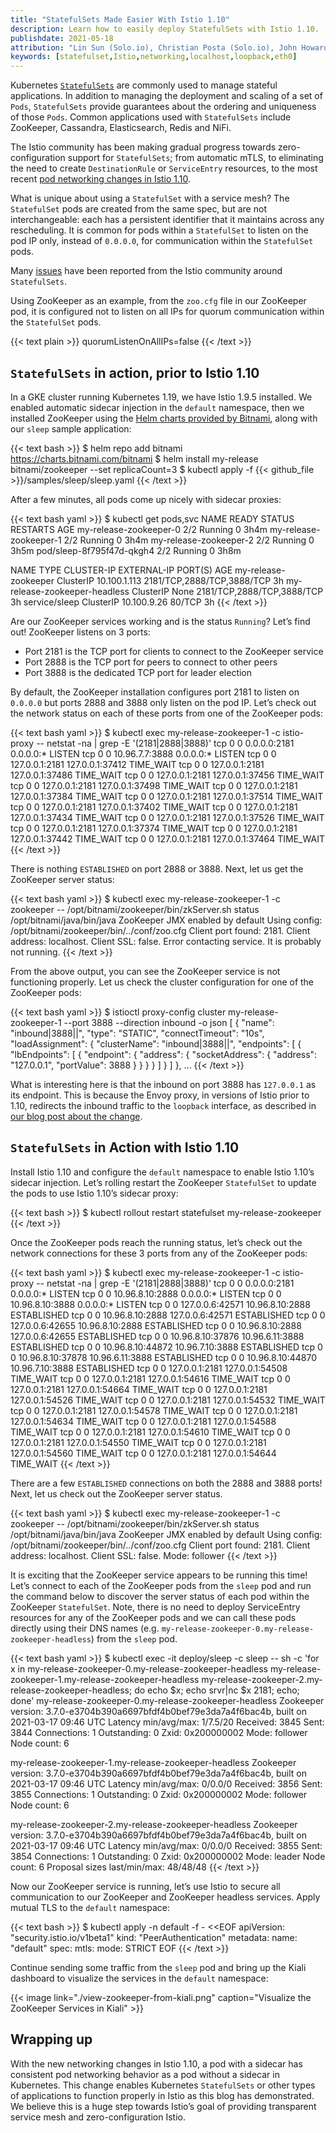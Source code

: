 ```yaml
---
title: "StatefulSets Made Easier With Istio 1.10"
description: Learn how to easily deploy StatefulSets with Istio 1.10.
publishdate: 2021-05-18
attribution: "Lin Sun (Solo.io), Christian Posta (Solo.io), John Howard (Google), Zhonghu Xu (Huawei)"
keywords: [statefulset,Istio,networking,localhost,loopback,eth0]
---
```


Kubernetes [`StatefulSets`](https://kubernetes.io/docs/concepts/workloads/controllers/statefulset/) are commonly used to manage stateful applications. In addition to managing the deployment and scaling of a set of `Pods`, `StatefulSets` provide guarantees about the ordering and uniqueness of those `Pods`. Common applications used with `StatefulSets` include ZooKeeper, Cassandra, Elasticsearch, Redis and NiFi.

The Istio community has been making gradual progress towards zero-configuration support for `StatefulSets`; from automatic mTLS, to eliminating the need to create `DestinationRule` or `ServiceEntry` resources, to the most recent [pod networking changes in Istio 1.10](/blog/2021/upcoming-networking-changes/).

What is unique about using a `StatefulSet` with a service mesh? The `StatefulSet` pods are created from the same spec, but are not interchangeable: each has a persistent identifier that it maintains across any rescheduling. It is common for pods within a `StatefulSet` to listen on the pod IP only, instead of `0.0.0.0`, for communication within the `StatefulSet` pods.

Many [issues](https://github.com/istio/istio/issues/10659) have been reported from the Istio community around `StatefulSets`.

Using ZooKeeper as an example, from the `zoo.cfg` file in our ZooKeeper pod, it is configured not to listen on all IPs for quorum communication within the `StatefulSet` pods.

{{< text plain >}}
quorumListenOnAllIPs=false
{{< /text >}}

## `StatefulSets` in action, prior to Istio 1.10

In a GKE cluster running Kubernetes 1.19, we have Istio 1.9.5 installed. We enabled automatic sidecar injection in the `default` namespace, then we installed ZooKeeper using the [Helm charts provided by Bitnami](https://artifacthub.io/packages/helm/bitnami/zookeeper), along with our `sleep` sample application:

{{< text bash >}}
$ helm repo add bitnami https://charts.bitnami.com/bitnami
$ helm install my-release bitnami/zookeeper --set replicaCount=3
$ kubectl apply -f {{< github_file >}}/samples/sleep/sleep.yaml
{{< /text >}}

After a few minutes, all pods come up nicely with sidecar proxies:

{{< text bash yaml >}}
$ kubectl get pods,svc
NAME                             READY   STATUS    RESTARTS   AGE
my-release-zookeeper-0           2/2     Running   0          3h4m
my-release-zookeeper-1           2/2     Running   0          3h4m
my-release-zookeeper-2           2/2     Running   0          3h5m
pod/sleep-8f795f47d-qkgh4        2/2     Running   0          3h8m

NAME                            TYPE        CLUSTER-IP     EXTERNAL-IP   PORT(S)                            AGE
my-release-zookeeper            ClusterIP   10.100.1.113   <none>        2181/TCP,2888/TCP,3888/TCP         3h
my-release-zookeeper-headless   ClusterIP   None           <none>        2181/TCP,2888/TCP,3888/TCP         3h
service/sleep                   ClusterIP   10.100.9.26    <none>        80/TCP                             3h
{{< /text >}}

Are our ZooKeeper services working and is the status `Running`? Let’s find out! ZooKeeper listens on 3 ports:

* Port 2181 is the TCP port for clients to connect to the ZooKeeper service
* Port 2888 is the TCP port  for peers to connect to other peers
* Port 3888 is the dedicated TCP port for leader election

By default, the ZooKeeper installation configures port 2181 to listen on `0.0.0.0` but ports 2888 and 3888 only listen on the pod IP. Let’s check out the network status on each of these ports from one of the ZooKeeper pods:

{{< text bash yaml >}}
$ kubectl exec my-release-zookeeper-1 -c istio-proxy -- netstat -na | grep -E '(2181|2888|3888)'
tcp        0      0 0.0.0.0:2181            0.0.0.0:*               LISTEN
tcp        0      0 10.96.7.7:3888          0.0.0.0:*               LISTEN
tcp        0      0 127.0.0.1:2181          127.0.0.1:37412         TIME_WAIT
tcp        0      0 127.0.0.1:2181          127.0.0.1:37486         TIME_WAIT
tcp        0      0 127.0.0.1:2181          127.0.0.1:37456         TIME_WAIT
tcp        0      0 127.0.0.1:2181          127.0.0.1:37498         TIME_WAIT
tcp        0      0 127.0.0.1:2181          127.0.0.1:37384         TIME_WAIT
tcp        0      0 127.0.0.1:2181          127.0.0.1:37514         TIME_WAIT
tcp        0      0 127.0.0.1:2181          127.0.0.1:37402         TIME_WAIT
tcp        0      0 127.0.0.1:2181          127.0.0.1:37434         TIME_WAIT
tcp        0      0 127.0.0.1:2181          127.0.0.1:37526         TIME_WAIT
tcp        0      0 127.0.0.1:2181          127.0.0.1:37374         TIME_WAIT
tcp        0      0 127.0.0.1:2181          127.0.0.1:37442         TIME_WAIT
tcp        0      0 127.0.0.1:2181          127.0.0.1:37464         TIME_WAIT
{{< /text >}}

There is nothing `ESTABLISHED` on port 2888 or 3888.  Next, let us get the ZooKeeper server status:

{{< text bash yaml >}}
$ kubectl exec my-release-zookeeper-1 -c zookeeper -- /opt/bitnami/zookeeper/bin/zkServer.sh status
/opt/bitnami/java/bin/java
ZooKeeper JMX enabled by default
Using config: /opt/bitnami/zookeeper/bin/../conf/zoo.cfg
Client port found: 2181. Client address: localhost. Client SSL: false.
Error contacting service. It is probably not running.
{{< /text >}}

From the above output, you can see the ZooKeeper service is not functioning properly. Let us check the cluster configuration for one of the ZooKeeper pods:

{{< text bash yaml >}}
$ istioctl proxy-config cluster my-release-zookeeper-1 --port 3888 --direction inbound -o json
[
    {
        "name": "inbound|3888||",
        "type": "STATIC",
        "connectTimeout": "10s",
        "loadAssignment": {
            "clusterName": "inbound|3888||",
            "endpoints": [
                {
                    "lbEndpoints": [
                        {
                            "endpoint": {
                                "address": {
                                    "socketAddress": {
                                        "address": "127.0.0.1",
                                        "portValue": 3888
                                    }
                                }
                            }
                        }
                    ]
                }
            ]
        },
...
{{< /text >}}

What is interesting here is that the inbound on port 3888 has `127.0.0.1` as its endpoint. This is because the Envoy proxy, in versions of Istio prior to 1.10, redirects the inbound traffic to the `loopback` interface, as described in [our blog post about the change](/blog/2021/upcoming-networking-changes/).

## `StatefulSets` in Action with Istio 1.10

Install Istio 1.10 and configure the `default` namespace to enable Istio 1.10’s sidecar injection. Let’s rolling restart the ZooKeeper `StatefulSet` to update the pods to use Istio 1.10’s sidecar proxy:

{{< text bash >}}
$ kubectl rollout restart statefulset my-release-zookeeper
{{< /text >}}

Once the ZooKeeper pods reach the running status, let’s check out the network connections for these 3 ports from any of the ZooKeeper pods:

{{< text bash yaml >}}
$ kubectl exec my-release-zookeeper-1 -c istio-proxy -- netstat -na | grep -E '(2181|2888|3888)'
tcp        0      0 0.0.0.0:2181            0.0.0.0:*               LISTEN
tcp        0      0 10.96.8.10:2888         0.0.0.0:*               LISTEN
tcp        0      0 10.96.8.10:3888         0.0.0.0:*               LISTEN
tcp        0      0 127.0.0.6:42571         10.96.8.10:2888         ESTABLISHED
tcp        0      0 10.96.8.10:2888         127.0.0.6:42571         ESTABLISHED
tcp        0      0 127.0.0.6:42655         10.96.8.10:2888         ESTABLISHED
tcp        0      0 10.96.8.10:2888         127.0.0.6:42655         ESTABLISHED
tcp        0      0 10.96.8.10:37876        10.96.6.11:3888         ESTABLISHED
tcp        0      0 10.96.8.10:44872        10.96.7.10:3888         ESTABLISHED
tcp        0      0 10.96.8.10:37878        10.96.6.11:3888         ESTABLISHED
tcp        0      0 10.96.8.10:44870        10.96.7.10:3888         ESTABLISHED
tcp        0      0 127.0.0.1:2181          127.0.0.1:54508         TIME_WAIT
tcp        0      0 127.0.0.1:2181          127.0.0.1:54616         TIME_WAIT
tcp        0      0 127.0.0.1:2181          127.0.0.1:54664         TIME_WAIT
tcp        0      0 127.0.0.1:2181          127.0.0.1:54526         TIME_WAIT
tcp        0      0 127.0.0.1:2181          127.0.0.1:54532         TIME_WAIT
tcp        0      0 127.0.0.1:2181          127.0.0.1:54578         TIME_WAIT
tcp        0      0 127.0.0.1:2181          127.0.0.1:54634         TIME_WAIT
tcp        0      0 127.0.0.1:2181          127.0.0.1:54588         TIME_WAIT
tcp        0      0 127.0.0.1:2181          127.0.0.1:54610         TIME_WAIT
tcp        0      0 127.0.0.1:2181          127.0.0.1:54550         TIME_WAIT
tcp        0      0 127.0.0.1:2181          127.0.0.1:54560         TIME_WAIT
tcp        0      0 127.0.0.1:2181          127.0.0.1:54644         TIME_WAIT
{{< /text >}}

There are a few `ESTABLISHED` connections on both the 2888 and 3888 ports!  Next, let us check out the ZooKeeper server status.

{{< text bash yaml >}}
$ kubectl exec my-release-zookeeper-1 -c zookeeper -- /opt/bitnami/zookeeper/bin/zkServer.sh status
/opt/bitnami/java/bin/java
ZooKeeper JMX enabled by default
Using config: /opt/bitnami/zookeeper/bin/../conf/zoo.cfg
Client port found: 2181. Client address: localhost. Client SSL: false.
Mode: follower
{{< /text >}}

It is exciting that the ZooKeeper service appears to be running this time! Let’s connect to each of the ZooKeeper pods from the `sleep` pod and run the command below to discover the server status of each pod within the ZooKeeper `StatefulSet`. Note, there is no need to deploy ServiceEntry resources for any of the ZooKeeper pods and we can call these pods directly using their DNS names (e.g. `my-release-zookeeper-0.my-release-zookeeper-headless`) from the `sleep` pod.

{{< text bash yaml >}}
$ kubectl exec -it deploy/sleep -c sleep -- sh  -c 'for x in my-release-zookeeper-0.my-release-zookeeper-headless my-release-zookeeper-1.my-release-zookeeper-headless my-release-zookeeper-2.my-release-zookeeper-headless; do echo $x; echo srvr|nc $x 2181; echo; done'
my-release-zookeeper-0.my-release-zookeeper-headless
Zookeeper version: 3.7.0-e3704b390a6697bfdf4b0bef79e3da7a4f6bac4b, built on 2021-03-17 09:46 UTC
Latency min/avg/max: 1/7.5/20
Received: 3845
Sent: 3844
Connections: 1
Outstanding: 0
Zxid: 0x200000002
Mode: follower
Node count: 6

my-release-zookeeper-1.my-release-zookeeper-headless
Zookeeper version: 3.7.0-e3704b390a6697bfdf4b0bef79e3da7a4f6bac4b, built on 2021-03-17 09:46 UTC
Latency min/avg/max: 0/0.0/0
Received: 3856
Sent: 3855
Connections: 1
Outstanding: 0
Zxid: 0x200000002
Mode: follower
Node count: 6

my-release-zookeeper-2.my-release-zookeeper-headless
Zookeeper version: 3.7.0-e3704b390a6697bfdf4b0bef79e3da7a4f6bac4b, built on 2021-03-17 09:46 UTC
Latency min/avg/max: 0/0.0/0
Received: 3855
Sent: 3854
Connections: 1
Outstanding: 0
Zxid: 0x200000002
Mode: leader
Node count: 6
Proposal sizes last/min/max: 48/48/48
{{< /text >}}

Now our ZooKeeper service is running, let’s use Istio to secure all communication to our ZooKeeper and ZooKeeper headless services. Apply mutual TLS to the `default` namespace:

{{< text bash >}}
$ kubectl apply -n default -f - <<EOF
apiVersion: "security.istio.io/v1beta1"
kind: "PeerAuthentication"
metadata:
  name: "default"
spec:
  mtls:
    mode: STRICT
EOF
{{< /text >}}

Continue sending some traffic from the `sleep` pod and bring up the Kiali dashboard to visualize the services in the `default` namespace:

{{< image link="./view-zookeeper-from-kiali.png" caption="Visualize the ZooKeeper Services in Kiali" >}}

## Wrapping up

With the new networking changes in Istio 1.10, a pod with a sidecar has consistent pod networking behavior as a pod without a sidecar in Kubernetes. This change enables Kubernetes `StatefulSets` or other types of applications to function properly in Istio as this blog has demonstrated. We believe this is a huge step towards Istio’s goal of providing transparent service mesh and zero-configuration Istio.

